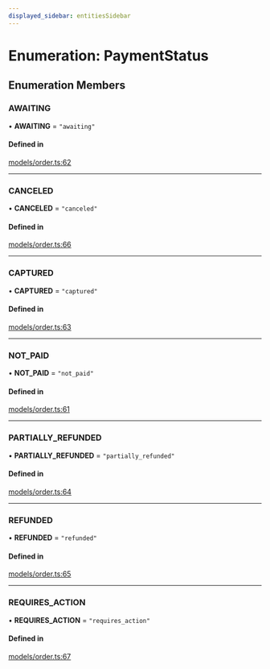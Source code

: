 ```yaml
---
displayed_sidebar: entitiesSidebar
---
```


# Enumeration: PaymentStatus

## Enumeration Members

### AWAITING

• **AWAITING** = ``"awaiting"``

#### Defined in

[models/order.ts:62](https://github.com/medusajs/medusa/blob/418ff2a33/packages/medusa/src/models/order.ts#L62)

___

### CANCELED

• **CANCELED** = ``"canceled"``

#### Defined in

[models/order.ts:66](https://github.com/medusajs/medusa/blob/418ff2a33/packages/medusa/src/models/order.ts#L66)

___

### CAPTURED

• **CAPTURED** = ``"captured"``

#### Defined in

[models/order.ts:63](https://github.com/medusajs/medusa/blob/418ff2a33/packages/medusa/src/models/order.ts#L63)

___

### NOT\_PAID

• **NOT\_PAID** = ``"not_paid"``

#### Defined in

[models/order.ts:61](https://github.com/medusajs/medusa/blob/418ff2a33/packages/medusa/src/models/order.ts#L61)

___

### PARTIALLY\_REFUNDED

• **PARTIALLY\_REFUNDED** = ``"partially_refunded"``

#### Defined in

[models/order.ts:64](https://github.com/medusajs/medusa/blob/418ff2a33/packages/medusa/src/models/order.ts#L64)

___

### REFUNDED

• **REFUNDED** = ``"refunded"``

#### Defined in

[models/order.ts:65](https://github.com/medusajs/medusa/blob/418ff2a33/packages/medusa/src/models/order.ts#L65)

___

### REQUIRES\_ACTION

• **REQUIRES\_ACTION** = ``"requires_action"``

#### Defined in

[models/order.ts:67](https://github.com/medusajs/medusa/blob/418ff2a33/packages/medusa/src/models/order.ts#L67)
